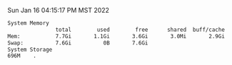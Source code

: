 Sun Jan 16 04:15:17 PM MST 2022
```bash
System Memory
               total        used        free      shared  buff/cache   available
Mem:           7.7Gi       1.1Gi       3.6Gi       3.0Mi       2.9Gi       6.3Gi
Swap:          7.6Gi          0B       7.6Gi
System Storage
696M	.
```
